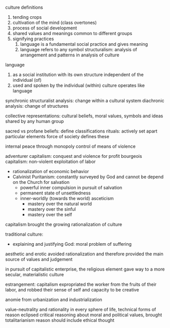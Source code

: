 culture definitions
1. tending crops
2. cultivation of the mind (class overtones)
3. process of social development
4. shared values and meanings common to different groups
5. signifying practices
	1. language is a fundamental social practice and gives meaning
	2. language refers to any symbol
structuralism: analysis of arrangement and patterns in analysis of culture

language
1. as a social institution with its own structure independent of the individual (of)
2. used and spoken by the individual (within)
culture operates like language

synchronic structuralist analysis: change within a cultural system
diachronic analysis: change of structures

collective representations: cultural beliefs, moral values, symbols and ideas shared by any human group

sacred vs profane
beliefs: define classifications
rituals: actively set apart particular elements
force of society defines these

internal peace through monopoly control of means of violence

adventurer capitalism: conquest and violence for profit
bourgeois capitalism: non-violent exploitation of labor
* rationalization of economic behavior
* Calvinist Puritanism: constantly surveyed by God and cannot be depend on the Church for salvation
	* powerful inner compulsion in pursuit of salvation
	* permanent state of unsettledness
	* inner-worldly (towards the world) asceticism
		* mastery over the natural world
		* mastery over the sinful
		* mastery over the self

capitalism brought the growing rationalization of culture

traditional culture:
* explaining and justifying God: moral problem of suffering

aesthetic and erotic avoided rationalization and therefore provided the main source of values and judgement

in pursuit of capitalistic enterprise, the religious element gave way to a more secular, materialistic culture

estrangement: capitalism expropriated the worker from the fruits of their labor, and robbed their sense of self and capacity to be creative

anomie from urbanization and industrialization

value-neutrality and rationality in every sphere of life, technical forms of reason eclipsed critical reasoning about moral and political values, brought totalitarianism
reason should include ethical thought